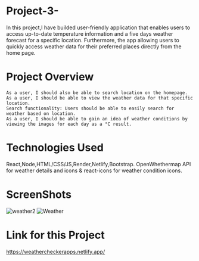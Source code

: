 # Project-3-

In this project,I have builded user-friendly application that enables
 users to access up-to-date temperature information and a five days weather forecast for a specific location.
Furthermore, the app  allowing users to quickly access weather data for their preferred places directly from the home page.

# Project Overview

    As a user, I should also be able to search location on the homepage.
    As a user, I should be able to view the weather data for that specific location.
    Search functionality: Users should be able to easily search for weather based on location.
    As a user, I should be able to gain an idea of weather conditions by viewing the images for each day as a °C result.

# Technologies Used
React,Node,HTML/CSS/JS,Render,Netlify,Bootstrap.
OpenWhethermap API for weather details and icons & react-icons for weather condition icons.

# ScreenShots 
![weather2](https://github.com/mustafacev/Project-3-/assets/122946494/6b9401dc-8d33-4496-8bea-288cf63e091e)
![Weather](https://github.com/mustafacev/Project-3-/assets/122946494/17ff2339-7867-41f8-beb8-f3067fb73f87)

# Link for this Project
https://weathercheckerapps.netlify.app/

